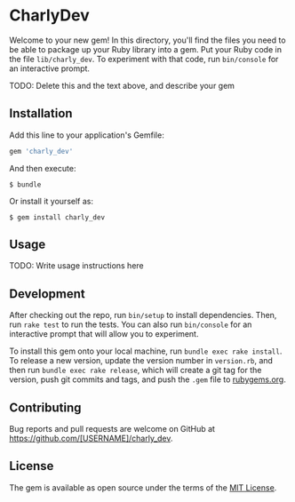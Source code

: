 # CharlyDev

Welcome to your new gem! In this directory, you'll find the files you need to be able to package up your Ruby library into a gem. Put your Ruby code in the file `lib/charly_dev`. To experiment with that code, run `bin/console` for an interactive prompt.

TODO: Delete this and the text above, and describe your gem

## Installation

Add this line to your application's Gemfile:

```ruby
gem 'charly_dev'
```

And then execute:

    $ bundle

Or install it yourself as:

    $ gem install charly_dev

## Usage

TODO: Write usage instructions here

## Development

After checking out the repo, run `bin/setup` to install dependencies. Then, run `rake test` to run the tests. You can also run `bin/console` for an interactive prompt that will allow you to experiment.

To install this gem onto your local machine, run `bundle exec rake install`. To release a new version, update the version number in `version.rb`, and then run `bundle exec rake release`, which will create a git tag for the version, push git commits and tags, and push the `.gem` file to [rubygems.org](https://rubygems.org).

## Contributing

Bug reports and pull requests are welcome on GitHub at https://github.com/[USERNAME]/charly_dev.

## License

The gem is available as open source under the terms of the [MIT License](http://opensource.org/licenses/MIT).
